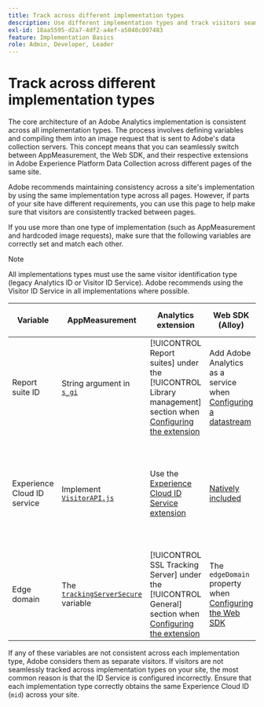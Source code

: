 ```yaml
---
title: Track across different implementation types
description: Use different implementation types and track visitors seamlessly between them.
exl-id: 18aa5595-d2a7-4df2-a4ef-a5040c097483
feature: Implementation Basics
role: Admin, Developer, Leader
---
```

# Track across different implementation types

The core architecture of an Adobe Analytics implementation is consistent across all implementation types. The process involves defining variables and compiling them into an image request that is sent to Adobe's data collection servers. This concept means that you can seamlessly switch between AppMeasurement, the Web SDK, and their respective extensions in Adobe Experience Platform Data Collection across different pages of the same site.

Adobe recommends maintaining consistency across a site's implementation by using the same implementation type across all pages. However, if parts of your site have different requirements, you can use this page to help make sure that visitors are consistently tracked between pages.

If you use more than one type of implementation (such as AppMeasurement and hardcoded image requests), make sure that the following variables are correctly set and match each other.

>[!NOTE]
>
>All implementations types must use the same visitor identification type (legacy Analytics ID or Visitor ID Service). Adobe recommends using the Visitor ID Service in all implementations where possible.

| Variable | AppMeasurement | Analytics extension | Web SDK (Alloy) | Web SDK tag extension | Hardcoded image request |
| --- | --- | --- | --- | --- | --- |
| Report suite ID | String argument in [`s_gi`](../vars/functions/s-gi.md) | [!UICONTROL Report suites] under the [!UICONTROL Library management] section when [Configuring the extension](https://experienceleague.adobe.com/docs/experience-platform/tags/extensions/client/analytics/overview.html) | Add Adobe Analytics as a service when [Configuring a datastream](https://experienceleague.adobe.com/docs/experience-platform/edge/datastreams/configure.html) | Add Adobe Analytics as a service when [Configuring a datastream](https://experienceleague.adobe.com/docs/experience-platform/edge/datastreams/configure.html) | Part of the URL `pathname` (after `/b/ss/`) |
| Experience Cloud ID service | Implement [`VisitorAPI.js`](appmeasurement.md) | Use the [Experience Cloud ID Service extension](analytics-extension.md) | [Natively included](alloy.md) | [Natively included](web-sdk-extension.md) | Make a [separate call to the ID Service](https://experienceleague.adobe.com/docs/id-service/using/implementation/direct-integration.html) to obtain the desired ID and include the `mid` in the query string |
| Edge domain | The [`trackingServerSecure`](../vars/config-vars/trackingserversecure.md) variable | [!UICONTROL SSL Tracking Server] under the [!UICONTROL General] section when [Configuring the extension](https://experienceleague.adobe.com/docs/experience-platform/tags/extensions/client/analytics/overview.html) | The `edgeDomain` property when [Configuring the Web SDK](https://experienceleague.adobe.com/docs/experience-platform/edge/fundamentals/configuring-the-sdk.html) | The [!UICONTROL Edge Domain] field when [Configuring the extension](https://experienceleague.adobe.com/docs/experience-platform/edge/extension/web-sdk-extension-configuration.html) | The `hostname` of the image request URL |

If any of these variables are not consistent across each implementation type, Adobe considers them as separate visitors. If visitors are not seamlessly tracked across implementation types on your site, the most common reason is that the ID Service is configured incorrectly. Ensure that each implementation type correctly obtains the same Experience Cloud ID (`mid`) across your site.
